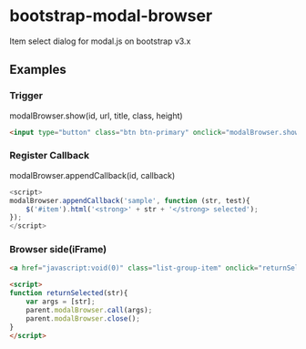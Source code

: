 # bootstrap-modal-browser

Item select dialog for modal.js on bootstrap v3.x

## Examples

### Trigger

modalBrowser.show(id, url, title, class, height)

```html
<input type="button" class="btn btn-primary" onclick="modalBrowser.show('sample', 'browse.html', 'Title', null, 320)" value="Browse">
```

### Register Callback

modalBrowser.appendCallback(id, callback)

```javascript
<script>
modalBrowser.appendCallback('sample', function (str, test){
    $('#item').html('<strong>' + str + '</strong> selected');
});
</script>
```


### Browser side(iFrame)

```html
<a href="javascript:void(0)" class="list-group-item" onclick="returnSelected('item1')">item 1</a>

<script>
function returnSelected(str){
    var args = [str];
    parent.modalBrowser.call(args);
    parent.modalBrowser.close();
}
</script>
```

